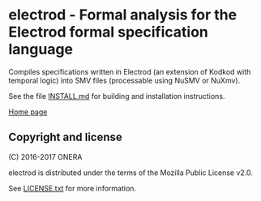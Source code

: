 electrod - Formal analysis for the Electrod formal specification language
=========================================================================

Compiles specifications written in Electrod (an extension of Kodkod with
temporal logic) into SMV files (processable using NuSMV or NuXmv).

See the file [INSTALL.md](INSTALL.md) for building and installation
instructions.

[Home page](https://forge.onera.fr/projects/electrod)

Copyright and license
---------------------

(C) 2016-2017 ONERA

electrod is distributed under the terms of the Mozilla Public License v2.0.

See [LICENSE.txt](LICENSE.txt) for more information.
